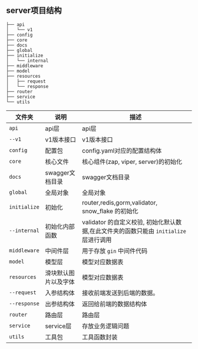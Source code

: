 ## server项目结构

```shell
├── api
│   └── v1
├── config
├── core
├── docs
├── global
├── initialize
│   └── internal
├── middleware
├── model
├── resources
│   ├── request
│   └── response
├── router
├── service
└── utils
```

| 文件夹       | 说明          | 描述                                                       |
| ------------ |-------------|----------------------------------------------------------|
| `api`        | api层        | api层                                                     |
| `--v1`       | v1版本接口      | v1版本接口                                                   |
| `config`     | 配置包         | config.yaml对应的配置结构体                                      |
| `core`       | 核心文件        | 核心组件(zap, viper, server)的初始化                             |
| `docs`       | swagger文档目录 | swagger文档目录                                              |
| `global`     | 全局对象        | 全局对象                                                     |
| `initialize` | 初始化         | router,redis,gorm,validator, snow_flake 的初始化             |
| `--internal` | 初始化内部函数     | validator 的自定义校验, 初始化默认数据,在此文件夹的函数只能由 `initialize` 层进行调用 |
| `middleware` | 中间件层        | 用于存放 `gin` 中间件代码                                         |
| `model`      | 模型层         | 模型对应数据表                                                  |
| `resources`      | 滑块默认图片以及字体  | 模型对应数据表                                                  |
| `--request`  | 入参结构体       | 接收前端发送到后端的数据。                                            |
| `--response` | 出参结构体       | 返回给前端的数据结构体                                              |
| `router`     | 路由层         | 路由层                                                      |
| `service`    | service层    | 存放业务逻辑问题                                                 |
| `utils`      | 工具包         | 工具函数封装                                                   |
